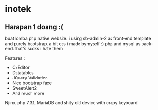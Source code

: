# inotek
## Harapan 1 doang :(
buat lomba
php native website. i using sb-admin-2 as front-end template and purely bootstrap, a bit css i made bymyself :)
php and mysql as back-end. that's sucks i hate them

Features :
- CkEditor
- Datatables
- JQuery Validation
- Nice bootstrap face
- SweetAlert2
- And much more

Njinx, php 7.3.1, MariaDB and shity old device with crapy keyboard
